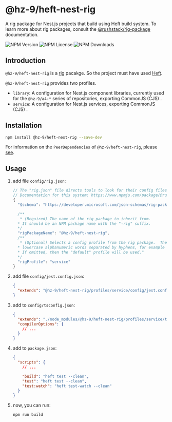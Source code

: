 # @hz-9/heft-nest-rig

A rig package for Nest.js projects that build using Heft build system. To learn more about rig packages, consult the [@rushstack/rig-package] documentation.

[@rushstack/rig-package]: https://www.npmjs.com/package/@rushstack/rig-package

![NPM Version][npm-version-url] ![NPM License][npm-license-url] ![NPM Downloads][npm-downloads-url]

[npm-version-url]: https://img.shields.io/npm/v/@hz-9/heft-nest-rig
[npm-license-url]: https://img.shields.io/npm/l/@hz-9/heft-nest-rig
[npm-downloads-url]: https://img.shields.io/npm/d18m/@hz-9/heft-nest-rig

## Introduction

`@hz-9/heft-nest-rig` is a [rig](https://heft.rushstack.io/pages/intro/rig_packages/) pacakge. So the project must have used [Heft](https://heft.rushstack.io/).

`@hz-9/heft-nest-rig` provides two profiles.

- `library`: A configuration for Nest.js component libraries, currently used for the `@hz-9/a4-*` series of repositories, exporting CommonJS (CJS) .
- `service`: A configuration for Nest.js services, exporting CommonJS (CJS) .

## Installation

``` bash
npm install @hz-9/heft-nest-rig --save-dev
```

For information on the `PeerDependencies` of `@hz-9/heft-nest-rig`, please [see](./peer-dependendies-version).

## Usage

1. add file `config/rig.json`:

    ``` js
    // The "rig.json" file directs tools to look for their config files in an external package.
    // Documentation for this system: https://www.npmjs.com/package/@rushstack/rig-package
    {
      "$schema": "https://developer.microsoft.com/json-schemas/rig-package/rig.schema.json",

      /**
       * (Required) The name of the rig package to inherit from.
      * It should be an NPM package name with the "-rig" suffix.
      */
      "rigPackageName": "@hz-9/heft-nest-rig",
      /**
       * (Optional) Selects a config profile from the rig package.  The name must consist of
      * lowercase alphanumeric words separated by hyphens, for example "sample-profile".
      * If omitted, then the "default" profile will be used."
      */
      "rigProfile": "service"
    }

    ```

2. add file `config/jest.config.json`:

    ``` json
    {
      "extends": "@hz-9/heft-nest-rig/profiles/service/config/jest.config.json"
    }

    ```

3. add to `config/tsconfig.json`:

    ``` json
    {
      "extends": "./node_modules/@hz-9/heft-nest-rig/profiles/service/tsconfig.json",
      "compilerOptions": {
        // ...
      }
    }

    ```

4. add to `package.json`:

    ``` json
    {
      "scripts": {
        // ...

        "build": "heft test --clean",
        "test": "heft test --clean",
        "test:watch": "heft test-watch --clean"
      }
    }
    ```

5. now, you can run:

    ``` bash
    npm run build
    ```
